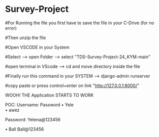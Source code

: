 # Survey-Project

#For Running the file you first have to save the file in your C-Drive (for no error)

#Then unzip the file

#Open VSCODE in your System


#Select --> open Folder --> select "TDS-Survey-Project-24_KYM-main"

#open terminal in VScode --> cd and move directory inside the file

#Finally run this command in your SYSTEM --> django-admin runserver

#copy paste or press control+enter on link "http://127.0.0.1:8000/"


WOOH! THE Application STARTS TO WORK

POC: Username:  Password 
• Yele                
• awez  

Password: Yelena@123456 

• Ball   Ball@123456 

